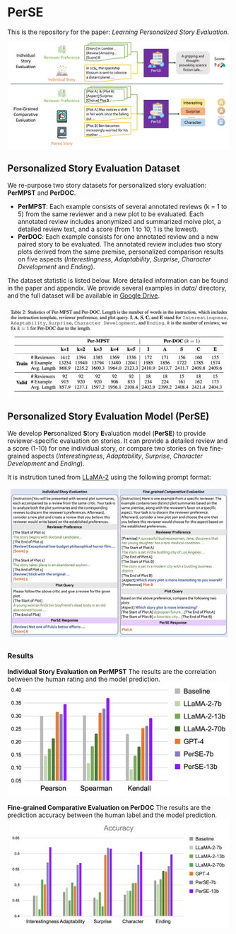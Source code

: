 # PerSE
This is the repository for the paper: *Learning Personalized Story Evaluation*.

![PerSE](figs/overview.jpg)

## Personalized Story Evaluation Dataset
We re-purpose two story datasets for personalized story evaluation: **PerMPST** and **PerDOC**. 

* **PerMPST**: Each example consists of several annotated reviews (k = 1 to 5) from the same reviewer and a new plot to be evaluated. Each annotated review includes anonymized and summarized moive plot, a detailed review text, and a score (from 1 to 10, 1 is the lowest).
* **PerDOC**: Each example consists for one annotated review and a new paired story to be evaluated. The annotated review includes two story plots derived from the same premise, personalized comparison results on five aspects (*Interestingness*, *Adaptability*, *Surprise*, *Character Development* and *Ending*).


The dataset statistic is listed below. More detailed information can be found in the paper and appendix.
We provide several examples in *data/* directory, and the full dataset will be available in [Google Drive]().

![Dataset](figs/dataset.png)


## Personalized Story Evaluation Model (PerSE)
We develop **Per**sonalized **S**tory **E**valuation model (**PerSE**) to provide reviewer-specific evaluation on stories. It can provide a detailed review and a score (1-10) for one individual story, or compare two stories on five fine-grained aspects (*Interestingness*, *Adaptability*, *Surprise*, *Character Development* and *Ending*). 

It is instrution tuned from [LLaMA-2](https://github.com/facebookresearch/llama) using the following prompt format:

![Prompt](figs/prompt.png)


### Results

**Individual Story Evaluation on PerMPST**
The results are the correlation between the human rating and the model prediction.
![Individual Story Evaluation](figs/ind.png)


**Fine-grained Comparative Evaluation on PerDOC**
The results are the prediction accuracy between the human label and the model prediction.
![Fine-grained Story Evaluation](figs/comp.png)